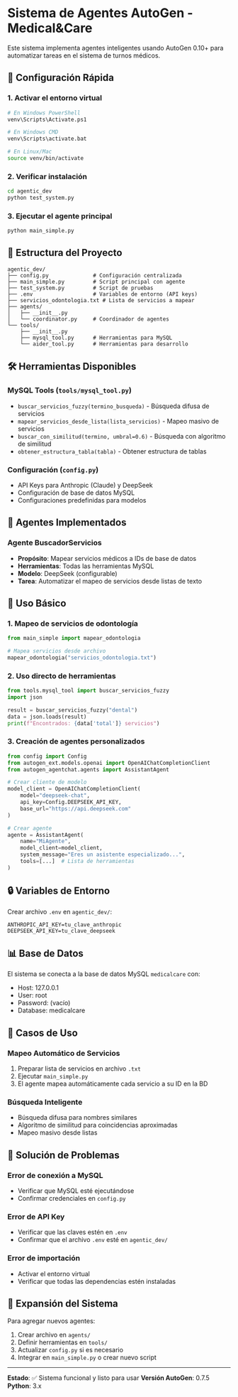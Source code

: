 # Sistema de Agentes AutoGen - Medical&Care

Este sistema implementa agentes inteligentes usando AutoGen 0.10+ para automatizar tareas en el sistema de turnos médicos.

## 🚀 Configuración Rápida

### 1. Activar el entorno virtual
```bash
# En Windows PowerShell
venv\Scripts\Activate.ps1

# En Windows CMD
venv\Scripts\activate.bat

# En Linux/Mac
source venv/bin/activate
```

### 2. Verificar instalación
```bash
cd agentic_dev
python test_system.py
```

### 3. Ejecutar el agente principal
```bash
python main_simple.py
```

## 📁 Estructura del Proyecto

```
agentic_dev/
├── config.py              # Configuración centralizada
├── main_simple.py         # Script principal con agente
├── test_system.py         # Script de pruebas
├── .env                   # Variables de entorno (API keys)
├── servicios_odontologia.txt # Lista de servicios a mapear
├── agents/
│   ├── __init__.py
│   └── coordinator.py     # Coordinador de agentes
└── tools/
    ├── __init__.py
    ├── mysql_tool.py      # Herramientas para MySQL
    └── aider_tool.py      # Herramientas para desarrollo
```

## 🛠️ Herramientas Disponibles

### MySQL Tools (`tools/mysql_tool.py`)
- `buscar_servicios_fuzzy(termino_busqueda)` - Búsqueda difusa de servicios
- `mapear_servicios_desde_lista(lista_servicios)` - Mapeo masivo de servicios
- `buscar_con_similitud(termino, umbral=0.6)` - Búsqueda con algoritmo de similitud
- `obtener_estructura_tabla(tabla)` - Obtener estructura de tablas

### Configuración (`config.py`)
- API Keys para Anthropic (Claude) y DeepSeek
- Configuración de base de datos MySQL
- Configuraciones predefinidas para modelos

## 🤖 Agentes Implementados

### Agente BuscadorServicios
- **Propósito**: Mapear servicios médicos a IDs de base de datos
- **Herramientas**: Todas las herramientas MySQL
- **Modelo**: DeepSeek (configurable)
- **Tarea**: Automatizar el mapeo de servicios desde listas de texto

## 🔧 Uso Básico

### 1. Mapeo de servicios de odontología
```python
from main_simple import mapear_odontologia

# Mapea servicios desde archivo
mapear_odontologia("servicios_odontologia.txt")
```

### 2. Uso directo de herramientas
```python
from tools.mysql_tool import buscar_servicios_fuzzy
import json

result = buscar_servicios_fuzzy("dental")
data = json.loads(result)
print(f"Encontrados: {data['total']} servicios")
```

### 3. Creación de agentes personalizados
```python
from config import Config
from autogen_ext.models.openai import OpenAIChatCompletionClient
from autogen_agentchat.agents import AssistantAgent

# Crear cliente de modelo
model_client = OpenAIChatCompletionClient(
    model="deepseek-chat",
    api_key=Config.DEEPSEEK_API_KEY,
    base_url="https://api.deepseek.com"
)

# Crear agente
agente = AssistantAgent(
    name="MiAgente",
    model_client=model_client,
    system_message="Eres un asistente especializado...",
    tools=[...]  # Lista de herramientas
)
```

## 🔒 Variables de Entorno

Crear archivo `.env` en `agentic_dev/`:
```
ANTHROPIC_API_KEY=tu_clave_anthropic
DEEPSEEK_API_KEY=tu_clave_deepseek
```

## 📊 Base de Datos

El sistema se conecta a la base de datos MySQL `medicalcare` con:
- Host: 127.0.0.1
- User: root
- Password: (vacío)
- Database: medicalcare

## 🎯 Casos de Uso

### Mapeo Automático de Servicios
1. Preparar lista de servicios en archivo `.txt`
2. Ejecutar `main_simple.py`
3. El agente mapea automáticamente cada servicio a su ID en la BD

### Búsqueda Inteligente
- Búsqueda difusa para nombres similares
- Algoritmo de similitud para coincidencias aproximadas
- Mapeo masivo desde listas

## 🚨 Solución de Problemas

### Error de conexión a MySQL
- Verificar que MySQL esté ejecutándose
- Confirmar credenciales en `config.py`

### Error de API Key
- Verificar que las claves estén en `.env`
- Confirmar que el archivo `.env` esté en `agentic_dev/`

### Error de importación
- Activar el entorno virtual
- Verificar que todas las dependencias estén instaladas

## 🔄 Expansión del Sistema

Para agregar nuevos agentes:
1. Crear archivo en `agents/`
2. Definir herramientas en `tools/`
3. Actualizar `config.py` si es necesario
4. Integrar en `main_simple.py` o crear nuevo script

---

**Estado**: ✅ Sistema funcional y listo para usar
**Versión AutoGen**: 0.7.5
**Python**: 3.x
